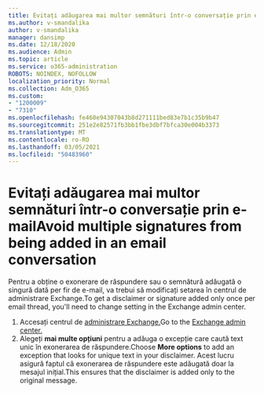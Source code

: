 ```yaml
---
title: Evitați adăugarea mai multor semnături într-o conversație prin e-mail
ms.author: v-smandalika
author: v-smandalika
manager: dansimp
ms.date: 12/18/2020
ms.audience: Admin
ms.topic: article
ms.service: o365-administration
ROBOTS: NOINDEX, NOFOLLOW
localization_priority: Normal
ms.collection: Adm_O365
ms.custom:
- "1200009"
- "7310"
ms.openlocfilehash: fe460e94307043b8d271111bed83e7b1c35b9b47
ms.sourcegitcommit: 251e2e82571fb3bb1fbe3dbf7bfca30e004b3373
ms.translationtype: MT
ms.contentlocale: ro-RO
ms.lasthandoff: 03/05/2021
ms.locfileid: "50483960"
---
```

# <a name="avoid-multiple-signatures-from-being-added-in-an-email-conversation"></a><span data-ttu-id="9e748-102">Evitați adăugarea mai multor semnături într-o conversație prin e-mail</span><span class="sxs-lookup"><span data-stu-id="9e748-102">Avoid multiple signatures from being added in an email conversation</span></span>

<span data-ttu-id="9e748-103">Pentru a obține o exonerare de răspundere sau o semnătură adăugată o singură dată per fir de e-mail, va trebui să modificați setarea în centrul de administrare Exchange.</span><span class="sxs-lookup"><span data-stu-id="9e748-103">To get a disclaimer or signature added only once per email thread, you'll need to change setting in the Exchange admin center.</span></span>

1. <span data-ttu-id="9e748-104">Accesați centrul de [administrare Exchange.](https://go.microsoft.com/fwlink/p/?linkid=2059104)</span><span class="sxs-lookup"><span data-stu-id="9e748-104">Go to the [Exchange admin center.](https://go.microsoft.com/fwlink/p/?linkid=2059104)</span></span>
2. <span data-ttu-id="9e748-105">Alegeți **mai multe opțiuni** pentru a adăuga o excepție care caută text unic în exonerarea de răspundere.</span><span class="sxs-lookup"><span data-stu-id="9e748-105">Choose **More options** to add an exception that looks for unique text in your disclaimer.</span></span> <span data-ttu-id="9e748-106">Acest lucru asigură faptul că exonerarea de răspundere este adăugată doar la mesajul inițial.</span><span class="sxs-lookup"><span data-stu-id="9e748-106">This ensures that the disclaimer is added only to the original message.</span></span>

